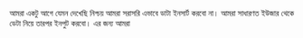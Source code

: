 আমরা একটু আগে যেমন দেখেছি নিশ্চয় আমরা সরাসরি এভাবে ডাটা ইনসার্ট করবো না। আমরা সাধারণত ইউজার থেকে ডেটা নিয়ে তারপর ইনপুট করবো। এর জন্য আমরা
